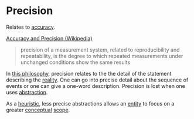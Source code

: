 # Precision

Relates to [accuracy](./accuracy.md).

<a href="https://en.wikipedia.org/wiki/Accuracy_and_precision" target="_blank">Accuracy and Precision (Wikipedia)</a>

> precision of a measurement system, related to reproducibility and repeatability, is the degree to which repeated measurements under unchanged conditions show the same results

In [this philosophy](./this-philosophy.md), precision relates to the the detail of the statement describing the [reality](./reality.md). One can go into precise detail about the sequence of events or one can give a one-word description. Precision is lost when one uses [abstraction](./abstraction.md).

As a [heuristic](./heuristic.md), less precise abstractions allows an [entity](./entity.md) to focus on a greater [conceptual](conceptual-system.md) [scope](./scope.md).
